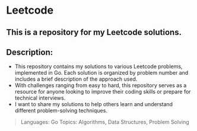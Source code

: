 # Leetcode

## This is a repository for my Leetcode solutions.

## Description:
- This repository contains my solutions to various Leetcode problems, implemented in Go. Each solution is organized by problem number and includes a brief description of the approach used.
- With challenges ranging from easy to hard, this repository serves as a resource for anyone looking to improve their coding skills or prepare for technical interviews.
- I want to share my solutions to help others learn and understand different problem-solving techniques.
> Languages: Go
> Topics: Algorithms, Data Structures, Problem Solving